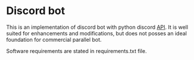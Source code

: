 # Discord bot

This is an implementation of discord bot with python discord [API](https://discordpy.readthedocs.io/en/stable/api.html).
It is well suited for enhancements and modifications, but does not posses an ideal foundation for commercial parallel bot.

Software requirements are stated in requirements.txt file.
